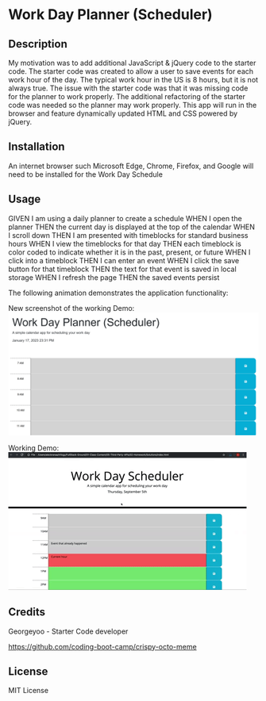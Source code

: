 # Work Day Planner (Scheduler)

## Description

My motivation was to add additional JavaScript & jQuery code to the starter code. The starter code was created to allow a user to save events for each work hour of the day. The typical work hour in the US is 8 hours, but it is not always true. The issue with the starter code was that it was missing code for the planner to work properly. The additional refactoring of the starter code was needed so the planner may work properly. This app will run in the browser and feature dynamically updated HTML and CSS powered by jQuery.

## Installation

An internet browser such Microsoft Edge, Chrome, Firefox, and Google will need to be installed for the Work Day Schedule

## Usage

GIVEN I am using a daily planner to create a schedule
WHEN I open the planner
THEN the current day is displayed at the top of the calendar
WHEN I scroll down
THEN I am presented with timeblocks for standard business hours
WHEN I view the timeblocks for that day
THEN each timeblock is color coded to indicate whether it is in the past, present, or future
WHEN I click into a timeblock
THEN I can enter an event
WHEN I click the save button for that timeblock
THEN the text for that event is saved in local storage
WHEN I refresh the page
THEN the saved events persist

The following animation demonstrates the application functionality:

New screenshot of the working Demo:
![Image of Workday Planner working and showing current time and color](/Assets/images/Workday-planner-scheduler-refactor.png)

Working Demo:
![A user clicks on slots on the color-coded calendar and edits the events.](./Assets/images/05-third-party-apis-homework-demo.gif)

## Credits

Georgeyoo - Starter Code developer

https://github.com/coding-boot-camp/crispy-octo-meme

## License

MIT License
